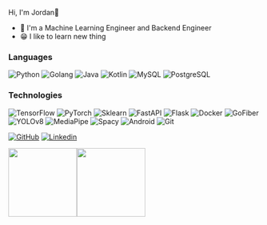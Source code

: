 Hi, I'm Jordan👋
- 🤖 I'm a Machine Learning Engineer and Backend Engineer
- 😁 I like to learn new thing

### Languages

![Python](https://img.shields.io/badge/-Python-000?&logo=Python)
![Golang](https://img.shields.io/badge/-Go-000?&logo=Go)
![Java](https://img.shields.io/badge/-Java-000?&logo=Java&logoColor=007396)
![Kotlin](https://img.shields.io/badge/-Kotlin-000?&logo=Kotlin)
![MySQL](https://img.shields.io/badge/-MySQL-000?&logo=MySQL)
![PostgreSQL](https://img.shields.io/badge/-PostgreSQL-000?&logo=PostgreSQL)

### Technologies

![TensorFlow](https://img.shields.io/badge/-TensorFlow-000?&logo=TensorFlow)
![PyTorch](https://img.shields.io/badge/-PyTorch-000?&logo=PyTorch)
![Sklearn](https://img.shields.io/badge/-Sklearn-000?&logo=scikitlearn)
![FastAPI](https://img.shields.io/badge/-FastAPI-000?&logo=FastAPI)
![Flask](https://img.shields.io/badge/-Flask-000?&logo=Flask)
![Docker](https://img.shields.io/badge/-Docker-000?&logo=Docker)
![GoFiber](https://img.shields.io/badge/-GoFiber-000?&logo=Go)
![YOLOv8](https://img.shields.io/badge/-YOLOv8-000?&logo=PyTorch)
![MediaPipe](https://img.shields.io/badge/-MediaPipe-000?&logo=TensorFlow)
![Spacy](https://img.shields.io/badge/-Spacy-000?&logo=Spacy)
![Android](https://img.shields.io/badge/-Android-000?&logo=Android)
![Git](https://img.shields.io/badge/-Git-000?&logo=git)

[![GitHub](https://img.shields.io/badge/Github-100000?style=for-the-badge&logo=github&logoColor=white)](https://github.com/JordanMarcelino)
[![Linkedin](https://img.shields.io/badge/Linkedin-0077B5?style=for-the-badge&logo=linkedin&logoColor=white)](https://www.linkedin.com/in/jordan-marcelino-0b3b8621b/)

<a href="https://www.adamalston.com/"><img height="137px" src="https://github-readme-stats.vercel.app/api?username=JordanMarcelino&hide_title=true&hide_border=true&show_icons=true&include_all_commits=true&count_private=true&line_height=21&text_color=000&icon_color=000&bg_color=0,ea6161,ffc64d,fffc4d,52fa5a&theme=graywhite" /><!-- wi*quL3fcV --><img height="137px" src="https://github-readme-stats.vercel.app/api/top-langs/?username=JordanMarcelino&hide=html&hide_title=true&hide_border=true&layout=compact&langs_count=6&exclude_repo=comp426,Redventures-Movie-Quotes&text_color=000&icon_color=fff&bg_color=0,52fa5a,4dfcff,c64dff&theme=graywhite" /></a>

